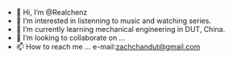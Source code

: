 - 👋 Hi, I’m @Realchenz
- 👀 I’m interested in listenning to music and watching series.
- 🌱 I’m currently learning mechanical engineering in DUT, China.
- 💞️ I’m looking to collaborate on ...
- 📫 How to reach me ... e-mail:zachchandut@gmail.com

<!---
Realchenz/Realchenz is a ✨ special ✨ repository because its `README.md` (this file) appears on your GitHub profile.
You can click the Preview link to take a look at your changes.
--->
